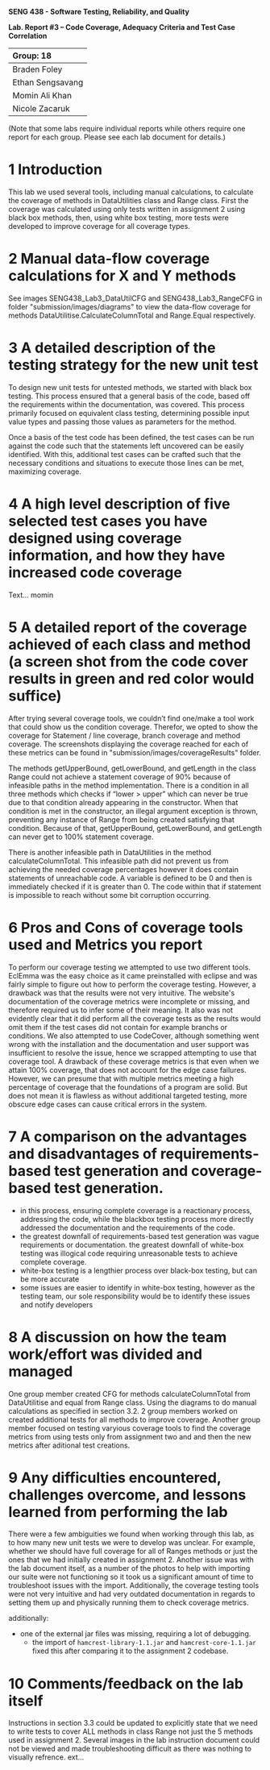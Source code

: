 **SENG 438 - Software Testing, Reliability, and Quality**

**Lab. Report #3 – Code Coverage, Adequacy Criteria and Test Case Correlation**

| Group: 18                |
|:-------------------------|
| Braden Foley             |
| Ethan Sengsavang         |
| Momin Ali Khan           |
| Nicole Zacaruk           |

(Note that some labs require individual reports while others require one report
for each group. Please see each lab document for details.)

# 1 Introduction

This lab we used several tools, including manual calculations, to calculate the coverage of methods in DataUtilities class and Range class. First the coverage was calculated using only tests written in assignment 2 using black box methods, then, using white box testing, more tests were developed to improve coverage for all coverage types.

# 2 Manual data-flow coverage calculations for X and Y methods

See images SENG438_Lab3_DataUtilCFG and SENG438_Lab3_RangeCFG in folder "submission/images/diagrams" to view the data-flow coverage for methods DataUtilitise.CalculateColumnTotal and Range.Equal respectively.

# 3 A detailed description of the testing strategy for the new unit test

To design new unit tests for untested methods, we started with black box
testing. This process ensured that a general basis of the code, based off the
requirements within the documentation, was covered. This process primarily
focused on equivalent class testing, determining possible input value types and
passing those values as parameters for the method.

Once a basis of the test code has been defined, the test cases can be run
against the code such that the statements left uncovered can be easily
identified. With this, additional test cases can be crafted such that the
necessary conditions and situations to execute those lines can be met,
maximizing coverage.

# 4 A high level description of five selected test cases you have designed using coverage information, and how they have increased code coverage

Text… momin

# 5 A detailed report of the coverage achieved of each class and method (a screen shot from the code cover results in green and red color would suffice)

After trying several coverage tools, we couldn’t find one/make a tool work that could show us the condition coverage. Therefor, we opted to show the coverage for Statement / line coverage, branch coverage and method coverage. The screenshots displaying the coverage reached for each of these metrics can be found in "submission/images/coverageResults" folder.

The methods getUpperBound, getLowerBound, and getLength in the class Range could not achieve a statement coverage of 90% because of infeasible paths in the method implementation. There is a condition in all three methods which checks if “lower > upper” which can never be true due to that condition already appearing in the constructor. When that condition is met in the constructor, an illegal argument exception is thrown, preventing any instance of Range from being created satisfying that condition. Because of that, getUpperBound, getLowerBound, and getLength can never get to 100% statement coverage.

There is another infeasible path in DataUtilities in the method calculateColumnTotal. This infeasible path did not prevent us from achieving the needed coverage percentages however it does contain statements of unreachable code. A variable is defined to be 0 and then is immediately checked if it is greater than 0. The code within that if statement is impossible to reach without some bit corruption occurring.


# 6 Pros and Cons of coverage tools used and Metrics you report

To perform our coverage testing we attempted to use two different tools. EclEmma was the easy choice as it came preinstalled with eclipse and was fairly simple to figure out how to perform the coverage testing. However, a drawback was that the results were not very intuitive. The website's documentation of the coverage metrics were incomplete or missing, and therefore required us to infer some of their meaning. It also was not evidently clear that it did perform all the coverage tests as the results would omit them if the test cases did not contain for example branchs or conditions. We also attempted to use CodeCover, although something went wrong with the installation and the documentation and user support was insufficient to resolve the issue, hence we scrapped attempting to use that coverage tool. A drawback of these coverage metrics is that even when we attain 100% coverage, that does not account for the edge case failures. However, we can presume that with multiple metrics meeting a high percentage of coverage that the foundations of a program are solid. But does not mean it is flawless as without additional targeted testing, more obscure edge cases can cause critical errors in the system.

# 7 A comparison on the advantages and disadvantages of requirements-based test generation and coverage-based test generation.

- in this process, ensuring complete coverage is a reactionary process,
addressing the code, while the blackbox testing process more directly addressed
the documentation and the requirements of the code.
- the greatest downfall of requirements-based test generation was vague
requirements or documentation. the greatest downfall of white-box testing was
illogical code requiring unreasonable tests to achieve complete coverage.
- white-box testing is a lengthier process over black-box testing, but can be
more accurate
- some issues are easier to identify in white-box testing, however as the
testing team, our sole responsibility would be to identify these issues and
notify developers

# 8 A discussion on how the team work/effort was divided and managed

One group member created CFG for methods calculateColumnTotal from DataUtilitise and equal from Range class. Using the diagrams to do manual calculations as specified in section 3.2.
2 group members worked on created additional tests for all methods to improve coverage.
Another group member focused on testing varyious coverage tools to find the coverage metrics from using tests only from assignment two and and then the new metrics after aditional test creations.

# 9 Any difficulties encountered, challenges overcome, and lessons learned from performing the lab

There were a few ambiguities we found when working through this lab, as to how many new unit tests we were to develop was unclear. For example, whether we should have full coverage for all of Ranges methods or just the ones that we had initially created in assignment 2. Another issue was with the lab document itself, as a number of the photos to help with importing our suite were not functioning so it took us a significant amount of time to troubleshoot issues with the import. Additionally, the coverage testing tools were not very intuitive and had very outdated documentation in regards to setting them up and physically running them to check coverage metrics.

additionally:

- one of the external jar files was missing, requiring a lot of debugging.
  - the import of `hamcrest-library-1.1.jar` and `hamcrest-core-1.1.jar` fixed
  this after comparing it to the assignment 2 codebase.

# 10 Comments/feedback on the lab itself

Instructions in section 3.3 could be updated to explicitly state that we need to write tests to cover ALL methods in class Range not just the 5 methods used in assignment 2.
Several images in the lab instruction document could not be viewed and made troubleshooting difficult as there was nothing to visually refrence.
ext…
